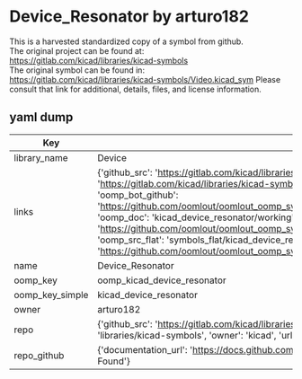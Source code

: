 # Device_Resonator by arturo182  
This is a harvested standardized copy of a symbol from github.  
The original project can be found at:  
https://gitlab.com/kicad/libraries/kicad-symbols  
The original symbol can be found in:
https://gitlab.com/kicad/libraries/kicad-symbols/Video.kicad_sym
Please consult that link for additional, details, files, and license information.  
## yaml dump  
| Key | Value |  
| --- | --- |  
| library_name | Device |  
| links | {'github_src': 'https://gitlab.com/kicad/libraries/kicad-symbols/Video.kicad_sym', 'github_src_repo': 'https://gitlab.com/kicad/libraries/kicad-symbols', 'oomp_bot': 'kicad_device_resonator/working', 'oomp_bot_github': 'https://github.com/oomlout/oomlout_oomp_symbol_bot/tree/main/kicad_device_resonator/working', 'oomp_doc': 'kicad_device_resonator/working', 'oomp_doc_github': 'https://github.com/oomlout/oomlout_oomp_symbol_doc/tree/main/kicad_device_resonator/working', 'oomp_src_flat': 'symbols_flat/kicad_device_resonator/working', 'oomp_src_flat_github': 'https://github.com/oomlout/oomlout_oomp_symbol_src/tree/main/kicad_device_resonator/working'} |  
| name | Device_Resonator |  
| oomp_key | oomp_kicad_device_resonator |  
| oomp_key_simple | kicad_device_resonator |  
| owner | arturo182 |  
| repo | {'github_src': 'https://gitlab.com/kicad/libraries/kicad-symbols/Video.kicad_sym', 'name': 'libraries/kicad-symbols', 'owner': 'kicad', 'url': 'https://gitlab.com/kicad/libraries/kicad-symbols'} |  
| repo_github | {'documentation_url': 'https://docs.github.com/rest/repos/repos#get-a-repository', 'message': 'Not Found'} |  

